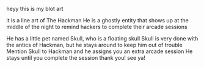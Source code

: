 heyy this is my blot art

it is a line art of The Hackman
He is a ghostly entity that shows up at the middle of the night to remind hackers to complete their arcade sessions

He has a little pet named Skull, who is a floating skull
Skull is very done with the antics of Hackman, but he stays around to keep him out of trouble
Mention Skull to Hackman and he assigns you an extra arcade session
He stays until you complete the session
thank you! see ya!
